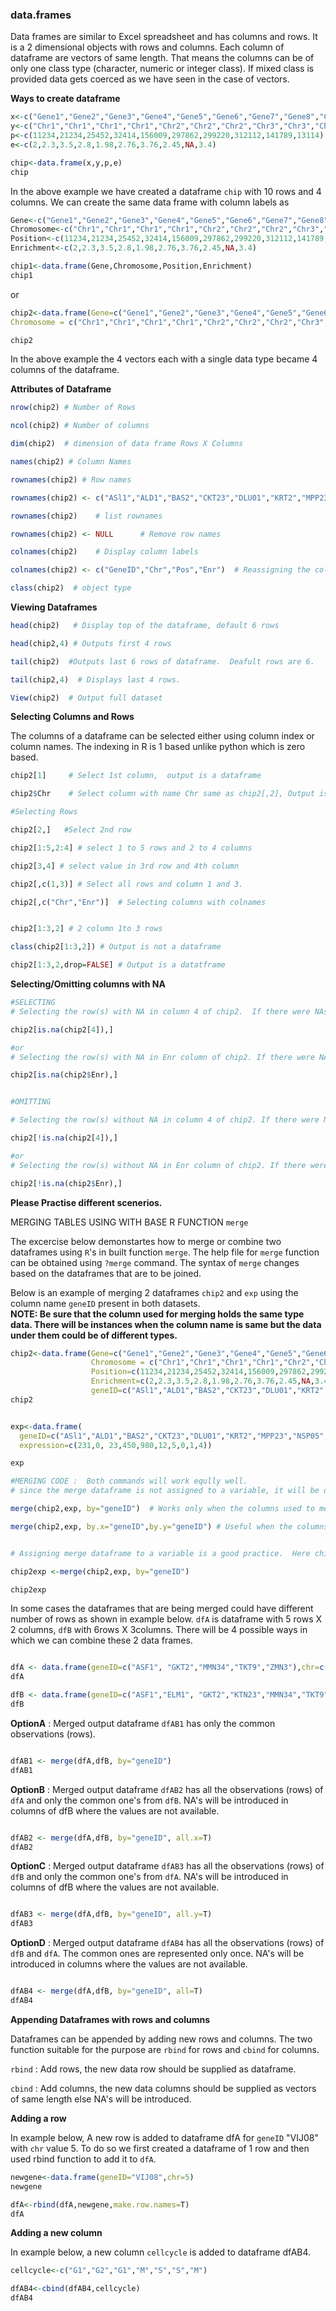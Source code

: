 ### data.frames

Data frames are similar to Excel spreadsheet and has columns and rows.  It is a 2 dimensional objects with rows and columns. Each column of dataframe are vectors of same length.  That means the columns can be of only one class type  (character, numeric or integer class).  If mixed class is provided data gets coerced as we have seen in the case of vectors.


**Ways to create dataframe**
```R
x<-c("Gene1","Gene2","Gene3","Gene4","Gene5","Gene6","Gene7","Gene8","Gene9","Gene10")
y<-c("Chr1","Chr1","Chr1","Chr1","Chr2","Chr2","Chr2","Chr3","Chr3","Chr4")
p<-c(11234,21234,25452,32414,156009,297862,299220,312112,141789,13114)
e<-c(2,2.3,3.5,2.8,1.98,2.76,3.76,2.45,NA,3.4)

chip<-data.frame(x,y,p,e)
chip

```
In the above example we have created a dataframe `chip` with 10 rows and 4 columns.  We can create the same data frame with column labels as

```R
Gene<-c("Gene1","Gene2","Gene3","Gene4","Gene5","Gene6","Gene7","Gene8","Gene9","Gene10")
Chromosome<-c("Chr1","Chr1","Chr1","Chr1","Chr2","Chr2","Chr2","Chr3","Chr3","Chr4")
Position<-c(11234,21234,25452,32414,156009,297862,299220,312112,141789,13114)
Enrichment<-c(2,2.3,3.5,2.8,1.98,2.76,3.76,2.45,NA,3.4)

chip1<-data.frame(Gene,Chromosome,Position,Enrichment)
chip1

```
or

```R
chip2<-data.frame(Gene=c("Gene1","Gene2","Gene3","Gene4","Gene5","Gene6","Gene7","Gene8","Gene9","Gene10"), 
Chromosome = c("Chr1","Chr1","Chr1","Chr1","Chr2","Chr2","Chr2","Chr3","Chr3","Chr4"), Position=c(11234,21234,25452,32414,156009,297862,299220,312112,141789,13114), Enrichment=c(2,2.3,3.5,2.8,1.98,2.76,3.76,2.45,NA,3.4))

chip2

```

In the above example the 4 vectors each with a single data type became 4 columns of the dataframe. 



**Attributes of Dataframe**

```R
nrow(chip2) # Number of Rows

ncol(chip2) # Number of columns

dim(chip2)  # dimension of data frame Rows X Columns 

names(chip2) # Column Names

rownames(chip2) # Row names

rownames(chip2) <- c("ASl1","ALD1","BAS2","CKT23","DLU01","KRT2","MPP23","NSP05","VWR2","ZMN1") # Assigning rownames instead of default 1,2,3....N

rownames(chip2)    # list rownames

rownames(chip2) <- NULL      # Remove row names

colnames(chip2)    # Display column labels

colnames(chip2) <- c("GeneID","Chr","Pos","Enr")  # Reassigning the column names

class(chip2)  # object type

```

**Viewing Dataframes**
```R
head(chip2)   # Display top of the dataframe, default 6 rows

head(chip2,4) # Outputs first 4 rows

tail(chip2)  #Outputs last 6 rows of dataframe.  Deafult rows are 6.

tail(chip2,4)  # Displays last 4 rows.

View(chip2)  # Output full dataset

```

**Selecting Columns and Rows**

The columns of a dataframe can be selected either using column index or column names.  The indexing in R is 1 based unlike python which is zero based. 

```R
chip2[1]     # Select 1st column,  output is a dataframe

chip2$Chr    # Select column with name Chr same as chip2[,2], Output is a vector

#Selecting Rows

chip2[2,]   #Select 2nd row

chip2[1:5,2:4] # select 1 to 5 rows and 2 to 4 columns

chip2[3,4] # select value in 3rd row and 4th column

chip2[,c(1,3)] # Select all rows and column 1 and 3.

chip2[,c("Chr","Enr")]  # Selecting columns with colnames


chip2[1:3,2] # 2 column 1to 3 rows

class(chip2[1:3,2]) # Output is not a dataframe

chip2[1:3,2,drop=FALSE] # Output is a datatframe

```

**Selecting/Omitting columns with NA**

```R
#SELECTING
# Selecting the row(s) with NA in column 4 of chip2.  If there were NAs in any other column that would be ignored.

chip2[is.na(chip2[4]),]  

#or
# Selecting the row(s) with NA in Enr column of chip2. If there were NAs in any other column that would be ignored.

chip2[is.na(chip2$Enr),]  


#OMITTING

# Selecting the row(s) without NA in column 4 of chip2. If there were NAs in any other column that would be ignored.

chip2[!is.na(chip2[4]),] 

#or
# Selecting the row(s) without NA in Enr column of chip2. If there were NAs in any other column that would be ignored.clear

chip2[!is.na(chip2$Enr),]  


```

**Please Practise different scenerios.**

MERGING TABLES USING WITH BASE R FUNCTION `merge`

The excercise below demonstartes how to merge or combine two dataframes using `R`'s in built function `merge`. The help file for `merge`
 function can be obtained using `?merge` command. The syntax of `merge` changes based on the dataframes that are to be joined.
 
 Below is an example of merging 2 dataframes `chip2` and `exp` using the column name `geneID` present in both datasets.  
 **NOTE:  Be sure that the column used for merging holds the same type data.  There will be instances when the column name is same but the data under them could be of different types.**
 
```R
chip2<-data.frame(Gene=c("Gene1","Gene2","Gene3","Gene4","Gene5","Gene6","Gene7","Gene8","Gene9","Gene10"), 
                  Chromosome = c("Chr1","Chr1","Chr1","Chr1","Chr2","Chr2","Chr2","Chr3","Chr3","Chr4"),
                  Position=c(11234,21234,25452,32414,156009,297862,299220,312112,141789,13114), 
                  Enrichment=c(2,2.3,3.5,2.8,1.98,2.76,3.76,2.45,NA,3.4),
                  geneID=c("ASl1","ALD1","BAS2","CKT23","DLU01","KRT2","MPP23","NSP05","VWR2","ZMN1"))
chip2


exp<-data.frame(
  geneID=c("ASl1","ALD1","BAS2","CKT23","DLU01","KRT2","MPP23","NSP05","VWR2","ZMN1"),
  expression=c(231,0, 23,450,980,12,5,0,1,4))

exp

#MERGING CODE :  Both commands will work eqully well.
# since the merge dataframe is not assigned to a variable, it will be displayed and lost not stored for later use.

merge(chip2,exp, by="geneID")  # Works only when the columns used to merge has same column name in both dataframes.

merge(chip2,exp, by.x="geneID",by.y="geneID") # Useful when the columns used to merge has different column name.


# Assigning merge dataframe to a variable is a good practice.  Here chip2exp holds the merged dataframe.

chip2exp <-merge(chip2,exp, by="geneID")

chip2exp
```


In some cases the dataframes that are being merged could have different number of rows as shown in example below. `dfA` is dataframe with 5 rows X 2 columns, `dfB` with 6rows X 3columns.  There will be 4 possible ways in which we can combine these 2 data frames.

```R

dfA <- data.frame(geneID=c("ASF1", "GKT2","MMN34","TKT9","ZMN3"),chr=c(1,1,2,4,4))
dfA

dfB <- data.frame(geneID=c("ASF1","ELM1", "GKT2","KTN23","MMN34","TKT9"),TSS=c(1123,16766, 45532,71545,34567,45224),exp=c(213,2,453,11,32,908) )
dfB
```

**OptionA** : Merged output dataframe `dfAB1` has only the common observations (rows). 
```R

dfAB1 <- merge(dfA,dfB, by="geneID")
dfAB1
```

**OptionB** : Merged output dataframe `dfAB2` has all the observations (rows) of `dfA` and only the common one's from `dfB`. NA's will be introduced in columns of dfB where the values are not available.

```R

dfAB2 <- merge(dfA,dfB, by="geneID", all.x=T)
dfAB2
```


**OptionC** : Merged output dataframe `dfAB3` has all the observations (rows) of `dfB` and only the common one's from `dfA`. NA's will be introduced in columns of dfB where the values are not available.

```R

dfAB3 <- merge(dfA,dfB, by="geneID", all.y=T)
dfAB3
```

**OptionD** : Merged output dataframe `dfAB4`  has all the observations (rows) of `dfB` and `dfA`.  The common ones are represented only once. NA's will be introduced in columns where the values are not available.

```R

dfAB4 <- merge(dfA,dfB, by="geneID", all=T)
dfAB4
```


**Appending Dataframes with rows and columns**

Dataframes can be appended by adding new rows and columns.  The two function suitable for the purpose are `rbind` for rows and `cbind` for columns.

`rbind` : Add rows, the new data row should be supplied as dataframe.

`cbind` : Add columns, the new data columns should be supplied as vectors of same length else NA's will be introduced.

**Adding a row**

In example below, A new row is added to dataframe dfA for `geneID` "VIJ08" with `chr` value 5. To do so we first created a dataframe of 1 row and then used rbind function to add it to `dfA`.

```R
newgene<-data.frame(geneID="VIJ08",chr=5)
newgene

dfA<-rbind(dfA,newgene,make.row.names=T)
dfA
```

**Adding a new column**

In example below, a new column `cellcycle` is added to dataframe dfAB4.
```R
cellcycle<-c("G1","G2","G1","M","S","S","M")

dfAB4<-cbind(dfAB4,cellcycle)
dfAB4
```
